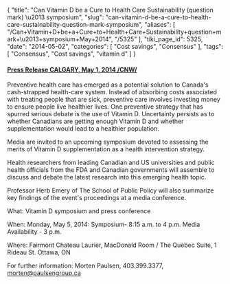 {
    "title": "Can Vitamin D be a Cure to Health Care Sustainability (question mark) \u2013 symposium",
    "slug": "can-vitamin-d-be-a-cure-to-health-care-sustainability-question-mark-symposium",
    "aliases": [
        "/Can+Vitamin+D+be+a+Cure+to+Health+Care+Sustainability+question+mark+\u2013+symposium+May+2014",
        "/5325"
    ],
    "tiki_page_id": 5325,
    "date": "2014-05-02",
    "categories": [
        "Cost savings",
        "Consensus"
    ],
    "tags": [
        "Consensus",
        "Cost savings",
        "vitamin d"
    ]
}


#### [Press Release CALGARY, May 1, 2014 /CNW/](http://www.newswire.ca/en/story/1347983/media-advisory-can-vitamin-d-be-a-cure-to-health-care-sustainability-ottawa-symposium%20)

Preventive health care has emerged as a potential solution to Canada's cash-strapped health-care system. Instead of absorbing costs associated with treating people that are sick, preventive care involves investing money to ensure people live healthier lives. One preventive strategy that has spurred serious debate is the use of Vitamin D. Uncertainty persists as to whether Canadians are getting enough Vitamin D and whether supplementation would lead to a healthier population.

Media are invited to an upcoming symposium devoted to assessing the merits of Vitamin D supplementation as a health intervention strategy. 

Health researchers from leading Canadian and US universities and public health officials from the FDA and Canadian governments will assemble to discuss and debate the latest research into this emerging health topic. 

Professor Herb Emery of The School of Public Policy will also summarize key findings of the event's proceedings at a media conference.

What: Vitamin D symposium and press conference

When: Monday, May 5, 2014: Symposium- 8:15 a.m. to 4 p.m. Media Availability - 3 p.m.

Where:   Fairmont Chateau Laurier, MacDonald Room / The Quebec Suite, 1 Rideau St. Ottawa, ON

For further information: Morten Paulsen, 403.399.3377, morten@paulsengroup.ca